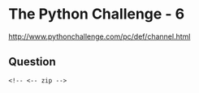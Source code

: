 # The Python Challenge - 6

http://www.pythonchallenge.com/pc/def/channel.html

## Question

```
<!-- <-- zip -->
```
